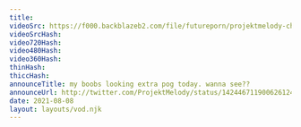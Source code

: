 ```yaml
---
title: 
videoSrc: https://f000.backblazeb2.com/file/futureporn/projektmelody-chaturbate-2021-08-08.mp4
videoSrcHash: 
video720Hash: 
video480Hash: 
video360Hash: 
thinHash: 
thiccHash: 
announceTitle: my boobs looking extra pog today. wanna see??
announceUrl: http://twitter.com/ProjektMelody/status/1424467119006261249
date: 2021-08-08
layout: layouts/vod.njk
---
```


